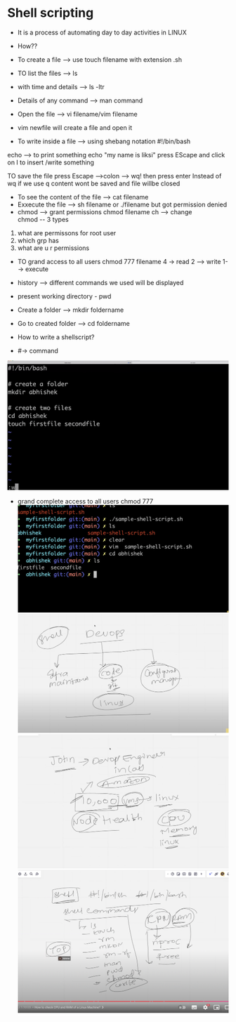 # Shell scripting
* It is a process of automating day to day activities in LINUX

* How??
* To create a file  --> use touch filename with extension .sh
* TO list the files --> ls 
* with time and details --> ls -ltr
* Details of any command --> man command
* Open the file --> vi filename/vim filename
* vim newfile  will create a file and open it 
* To write inside a file --> using shebang notation
 #!/bin/bash

 echo --> to print something 
 echo "my name is liksi"
press EScape and click on I to insert /write something

TO save the file press Escape -->colon --> wq! then press enter
Instead of wq if we use q content wont be saved and file willbe closed
* To see the content of the file  --> cat filename
* Exxecute the file --> sh filename or ./filename but got permission denied
* chmod --> grant permissions chmod filename
ch --> change  
chmod -- 3 types
1) what are permissons for root user 
2) which grp has
3) what are u r permissions 

* TO grand access to all users chmod 777 filename
4 -> read 
2 --> write
1--> execute

* history --> different commands we used will be displayed
* present working directory - pwd
* Create a folder --> mkdir foldername
* Go to created folder --> cd foldername
* How to write  a shellscript?

* #-> command

![alt text](image-18.png)
* grand complete access to all users chmod 777
![alt text](image-19.png)
![alt text](image-20.png)
![alt text](image-21.png)
![alt text](image-22.png)

